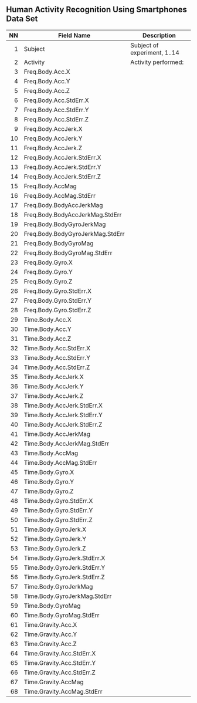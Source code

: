 <h2>Human Activity Recognition Using Smartphones Data Set</h2>

| NN  | Field Name  | Description |
| ---: | ----------- | --------------- |
| 1| Subject     | Subject of experiment, 1..14|
| 2|Activity| Activity performed:|
| 3|Freq.Body.Acc.X||
| 4|Freq.Body.Acc.Y|
| 5|Freq.Body.Acc.Z|
| 6|Freq.Body.Acc.StdErr.X|
| 7|Freq.Body.Acc.StdErr.Y|
| 8|Freq.Body.Acc.StdErr.Z|
| 9|Freq.Body.AccJerk.X|
|10|Freq.Body.AccJerk.Y|
|11|Freq.Body.AccJerk.Z|
|12|Freq.Body.AccJerk.StdErr.X|
|13|Freq.Body.AccJerk.StdErr.Y|
|14|Freq.Body.AccJerk.StdErr.Z|
|15|Freq.Body.AccMag|
|16|Freq.Body.AccMag.StdErr|
|17|Freq.Body.BodyAccJerkMag|
|18|Freq.Body.BodyAccJerkMag.StdErr|
|19|Freq.Body.BodyGyroJerkMag|
|20|Freq.Body.BodyGyroJerkMag.StdErr|
|21|Freq.Body.BodyGyroMag|
|22|Freq.Body.BodyGyroMag.StdErr|
|23|Freq.Body.Gyro.X|
|24|Freq.Body.Gyro.Y|
|25|Freq.Body.Gyro.Z|
|26|Freq.Body.Gyro.StdErr.X|
|27|Freq.Body.Gyro.StdErr.Y|
|28|Freq.Body.Gyro.StdErr.Z|
|29|Time.Body.Acc.X|
|30|Time.Body.Acc.Y|
|31|Time.Body.Acc.Z|
|32|Time.Body.Acc.StdErr.X|
|33|Time.Body.Acc.StdErr.Y|
|34|Time.Body.Acc.StdErr.Z|
|35|Time.Body.AccJerk.X|
|36|Time.Body.AccJerk.Y|
|37|Time.Body.AccJerk.Z|
|38|Time.Body.AccJerk.StdErr.X|
|39|Time.Body.AccJerk.StdErr.Y|
|40|Time.Body.AccJerk.StdErr.Z|
|41|Time.Body.AccJerkMag|
|42|Time.Body.AccJerkMag.StdErr|
|43|Time.Body.AccMag|
|44|Time.Body.AccMag.StdErr|
|45|Time.Body.Gyro.X|
|46|Time.Body.Gyro.Y|
|47|Time.Body.Gyro.Z|
|48|Time.Body.Gyro.StdErr.X|
|49|Time.Body.Gyro.StdErr.Y|
|50|Time.Body.Gyro.StdErr.Z|
|51|Time.Body.GyroJerk.X|
|52|Time.Body.GyroJerk.Y|
|53|Time.Body.GyroJerk.Z|
|54|Time.Body.GyroJerk.StdErr.X|
|55|Time.Body.GyroJerk.StdErr.Y|
|56|Time.Body.GyroJerk.StdErr.Z|
|57|Time.Body.GyroJerkMag|
|58|Time.Body.GyroJerkMag.StdErr|
|59|Time.Body.GyroMag|
|60|Time.Body.GyroMag.StdErr|
|61|Time.Gravity.Acc.X|
|62|Time.Gravity.Acc.Y|
|63|Time.Gravity.Acc.Z|
|64|Time.Gravity.Acc.StdErr.X|
|65|Time.Gravity.Acc.StdErr.Y|
|66|Time.Gravity.Acc.StdErr.Z|
|67|Time.Gravity.AccMag|
|68|Time.Gravity.AccMag.StdErr|


